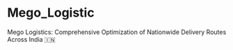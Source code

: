 # Mego_Logistic
Mego Logistics: Comprehensive Optimization of Nationwide Delivery Routes Across India 🇮🇳
